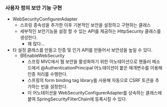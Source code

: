 ### 사용자 정의 보안 기능 구현

- WebSecurityConfigurerAdapter
    - 스프링 종속성을 추가한 이후 기본적인 보안을 설정하고 구현하는 클래스
    - 세부적인 보안기능을 설정 할 수 있는 API를 제공하는 HttpSecurity 클래스를 생성한다.
        - 꽤 많다... 
- 타 설정 클래스를 만들고 인증 및 인가 API를 만들어서 보안성을 높일 수 있다.
    - @EnableWebSecurity
        - 스프링 MVC에서  웹 보안을 활성화하기 위한 어노테이션으로 핸들러 메소드에서 @AuthenticationPrincipal 어노테이션이 붙은 매개변수를 이용해 인증 처리를 수행한다.
        - 스프링의 form binding tag library를 사용해 자동으로 CSRF 토큰을 추가하는 빈을 설정한다.
        - 이 어노테이션을 WebSecurityConfigurerAdapter를 상속하는 클래스에 붙여 SpringSecurityFilterChain에 등록시킬 수 있다.

